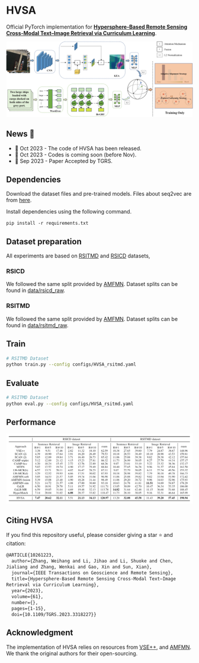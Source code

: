 # HVSA

Official PyTorch implementation for [**Hypersphere-Based Remote Sensing Cross-Modal Text–Image Retrieval via Curriculum Learning**](https://ieeexplore.ieee.org/document/10261223?source=authoralert).


![HVSA](figures/HVSA.jpg)
## News :tada:
- 📣 Oct 2023 - The code of HVSA has been released.
- 📣 Oct 2023 - Codes is coming soon (before Nov). 
- 📣 Sep 2023 - Paper Accepted by TGRS.


## Dependencies
Download the dataset files and pre-trained models. Files about seq2vec are from [here](https://github.com/xiaoyuan1996/AMFMN/tree/master/AMFMN).

Install dependencies using the following command.

```
pip install -r requirements.txt
```

## Dataset preparation
All experiments are based on [RSITMD](https://github.com/xiaoyuan1996/AMFMN/tree/master/RSITMD) and [RSICD](https://github.com/201528014227051/RSICD_optimal) datasets,
### RSICD

We followed the same split provided by [AMFMN](https://github.com/xiaoyuan1996/AMFMN/tree/master/AMFMN/data/rsicd_precomp).
Dataset splits can be found in [data/rsicd_raw](data/rsicd_raw).

### RSITMD
We followed the same split provided by [AMFMN](https://github.com/xiaoyuan1996/AMFMN/tree/master/AMFMN/data/rsitmd_precomp).
Dataset splits can be found in [data/rsitmd_raw](data/rsitmd_raw).

## Train
```bash
# RSITMD Dataset
python train.py --config configs/HVSA_rsitmd.yaml
```
## Evaluate
```bash
# RSITMD Dataset
python eval.py --config configs/HVSA_rsitmd.yaml
```
## Performance

![Performance](figures/performance.jpg)

## Citing HVSA
If you find this repository useful, please consider giving a star :star: and citation:
```
@ARTICLE{10261223,
  author={Zhang, Weihang and Li, Jihao and Li, Shuoke and Chen, Jialiang and Zhang, Wenkai and Gao, Xin and Sun, Xian},
  journal={IEEE Transactions on Geoscience and Remote Sensing}, 
  title={Hypersphere-Based Remote Sensing Cross-Modal Text–Image Retrieval via Curriculum Learning}, 
  year={2023},
  volume={61},
  number={},
  pages={1-15},
  doi={10.1109/TGRS.2023.3318227}}
```
## Acknowledgment
The implementation of HVSA relies on resources from <a href="https://github.com/fartashf/vsepp">VSE++</a>, and <a href="https://github.com/xiaoyuan1996/AMFMN">AMFMN</a>. We thank the original authors for their open-sourcing. 